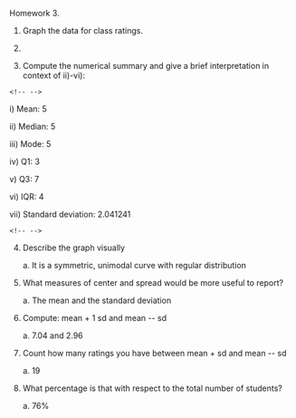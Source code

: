 Homework 3.

1.  Graph the data for class ratings.

2. 

3.  Compute the numerical summary and give a brief interpretation in context of ii)-vi):

```{=html}
<!-- -->
```
i)  Mean: 5

ii) Median: 5

iii) Mode: 5

iv) Q1: 3

v)  Q3: 7

vi) IQR: 4

vii) Standard deviation: 2.041241

```{=html}
<!-- -->
```
4.  Describe the graph visually

    a.  It is a symmetric, unimodal curve with regular distribution

5.  What measures of center and spread would be more useful to report?

    a.  The mean and the standard deviation

6.  Compute: mean + 1 sd and mean -- sd

    a.  7.04 and 2.96

7.  Count how many ratings you have between mean + sd and mean -- sd

    a.  19

8.  What percentage is that with respect to the total number of students?

    a.  76%

